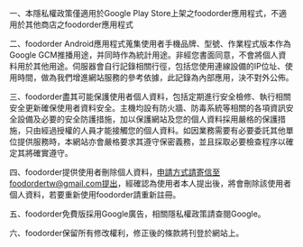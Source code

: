<meta property="og:image" content="https://static.wixstatic.com/media/56a444_9273e80a60684dc8b38e56025059f356%7Emv2_d_3200_1800_s_2.png"/>

一、本隱私權政策僅適用於Google Play Store上架之foodorder應用程式，不適用於其他商店之foodorder應用程式

二、foodorder Android應用程式蒐集使用者手機品牌、型號、作業程式版本作為Google GCM推播用途，并同時作為統計用途。非經您書面同意，不會將個人資料用於其他用途。伺服器會自行記錄相關行徑，包括您使用連線設備的IP位址、使用時間，做為我們增進網站服務的參考依據，此記錄為內部應用，決不對外公佈。

三、foodorder盡其可能保護使用者個人資料，包括定期進行安全檢修、執行相關安全更新確保使用者資料安全。主機均設有防火牆、防毒系統等相關的各項資訊安全設備及必要的安全防護措施，加以保護網站及您的個人資料採用嚴格的保護措施，只由經過授權的人員才能接觸您的個人資料。如因業務需要有必要委託其他單位提供服務時，本網站亦會嚴格要求其遵守保密義務，並且採取必要檢查程序以確定其將確實遵守。

四、foodorder提供使用者刪除個人資料，申請方式請寄信至foodordertw@gmail.com提出，經確認為使用者本人提出後，將會刪除該使用者個人資料，若要重新使用foodorder請重新註冊。

五、foodorder免費版採用Google廣告，相關隱私權政策請查閱Google。

六、foodorder保留所有修改權利，修正後的條款將刊登於網站上。
